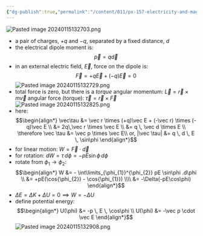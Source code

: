 ```yaml
---
{"dg-publish":true,"permalink":"/content/011/px-157-electricity-and-magnetism/px-157-b-electric-fields/i-field/px-157-b3-electrical-dipoles/","created":"2024-10-01T18:27:10.060+01:00","updated":"2024-11-26T20:07:16.710+00:00"}
---
```


![Pasted image 20240115132703.png](/img/user/pics/Pasted%20image%2020240115132703.png)
- a pair of charges, $+q$ and $-q$, separated by a fixed distance, $d$
- the electrical dipole moment is:
$$
\vec p = q \vec d
$$
- in an external electric field, $\vec E$, force on the dipole is:
$$
\vec F = +q\vec E + (-q)\vec E = 0
$$
![Pasted image 20240115132729.png](/img/user/pics/Pasted%20image%2020240115132729.png)
- total force is zero, but there is a *torque*
	angular momentum: $\vec L = \vec r \times m\vec v$
	angular force (torque): $\vec\tau = \vec r \times \vec F$
![Pasted image 20240115132825.png](/img/user/pics/Pasted%20image%2020240115132825.png)
- here:
$$\begin{align*}
	\vec\tau &= \vec r \times (+q)\vec E + (-\vec r) \times (-q)\vec E \\
	&= 2q\,\vec r \times \vec E \\
	&= q \, \vec d \times E \\
	\therefore \vec \tau &= \vec p \times \vec E\\
	or, |\vec \tau| &= q \, d \, E \, \sin\phi
\end{align*}$$
- for linear motion: $W = \vec F \cdot \vec d$
- for rotation: $dW = \tau \, d\phi = -pE\sin{\phi} \, d\phi$
- rotate from $\phi_{1} \to \phi_{2}$:
$$\begin{align*}
	W &= - \int\limits_{\phi_{1}}^{\phi_{2}} pE \sin\phi .d\phi \\
	&= +pE(\cos{\phi_{2}} - \cos{\phi_{1}}) \\\\
	&= -\Delta(-pE\cos\phi)
\end{align*}$$
- $\Delta E = \Delta K + \Delta U = 0 \implies W = -\Delta U$
- define potential energy:
$$\begin{align*}
	U(\phi) &= -p \, E \, \cos\phi \\
	U(\phi) &= -\vec p \cdot \vec E
	\end{align*}$$
![Pasted image 20240115132908.png](/img/user/pics/Pasted%20image%2020240115132908.png)